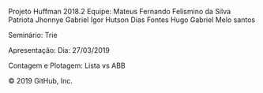 Projeto Huffman 2018.2
Equipe:
Mateus Fernando Felismino da Silva Patriota
Jhonnye Gabriel
Igor Hutson Dias Fontes
Hugo Gabriel Melo santos


Seminário:
Trie

Apresentação:
Dia: 27/03/2019

Contagem e Plotagem:
Lista vs ABB

© 2019 GitHub, Inc.
